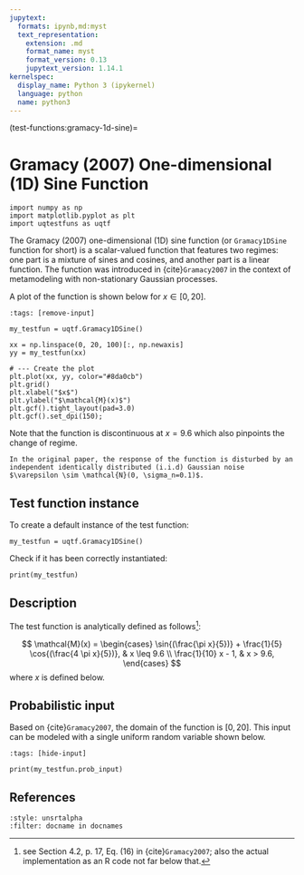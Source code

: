 ```yaml
---
jupytext:
  formats: ipynb,md:myst
  text_representation:
    extension: .md
    format_name: myst
    format_version: 0.13
    jupytext_version: 1.14.1
kernelspec:
  display_name: Python 3 (ipykernel)
  language: python
  name: python3
---
```


(test-functions:gramacy-1d-sine)=
# Gramacy (2007) One-dimensional (1D) Sine Function

```{code-cell} ipython3
import numpy as np
import matplotlib.pyplot as plt
import uqtestfuns as uqtf
```

The Gramacy (2007) one-dimensional (1D) sine function 
(or `Gramacy1DSine` function for short)
is a scalar-valued function that features two regimes: one part is a mixture
of sines and cosines, and another part is a linear function.
The function was introduced in {cite}`Gramacy2007` in the context of 
metamodeling with non-stationary Gaussian processes.

A plot of the function is shown below for $x \in [0, 20]$.

```{code-cell} ipython3
:tags: [remove-input]

my_testfun = uqtf.Gramacy1DSine()

xx = np.linspace(0, 20, 100)[:, np.newaxis]
yy = my_testfun(xx)

# --- Create the plot
plt.plot(xx, yy, color="#8da0cb")
plt.grid()
plt.xlabel("$x$")
plt.ylabel("$\mathcal{M}(x)$")
plt.gcf().tight_layout(pad=3.0)
plt.gcf().set_dpi(150);
```

Note that the function is discontinuous at $x = 9.6%$ which also pinpoints
the change of regime.

```{note}
In the original paper, the response of the function is disturbed by an 
independent identically distributed (i.i.d) Gaussian noise 
$\varepsilon \sim \mathcal{N}(0, \sigma_n=0.1)$.
```

## Test function instance

To create a default instance of the test function:

```{code-cell} ipython3
my_testfun = uqtf.Gramacy1DSine()
```

Check if it has been correctly instantiated:

```{code-cell} ipython3
print(my_testfun)
```

## Description

The test function is analytically defined as follows[^location]:

$$
\mathcal{M}(x) = \begin{cases}
\sin{(\frac{\pi x}{5})} + \frac{1}{5} \cos{(\frac{4 \pi x}{5})}, & x \leq 9.6 \\
\frac{1}{10} x - 1, & x > 9.6,
\end{cases}
$$
where $x$ is defined below.

## Probabilistic input

Based on {cite}`Gramacy2007`, the domain of the function is $[0, 20]$.
This input can be modeled with a single uniform random variable shown below.

```{code-cell} ipython3
:tags: [hide-input]

print(my_testfun.prob_input)
```

## References

```{bibliography}
:style: unsrtalpha
:filter: docname in docnames
```

[^location]: see Section 4.2, p. 17, Eq. (16) in {cite}`Gramacy2007`;
also the actual implementation as an R code not far below that.
